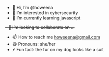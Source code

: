 - 👋 Hi, I’m @howeena
- 👀 I’m interested in cybersecurity
- 🌱 I’m currently learning javascript
  
~~- 💞️ I’m looking to collaborate on ...~~

- 📫 How to reach me howeeena@gmail.com
- 😄 Pronouns: she/her
- ⚡ Fun fact: the fur on my dog looks like a suit

<!---
howeena/howeena is a ✨ special ✨ repository because its `README.md` (this file) appears on your GitHub profile.
You can click the Preview link to take a look at your changes.
--->
